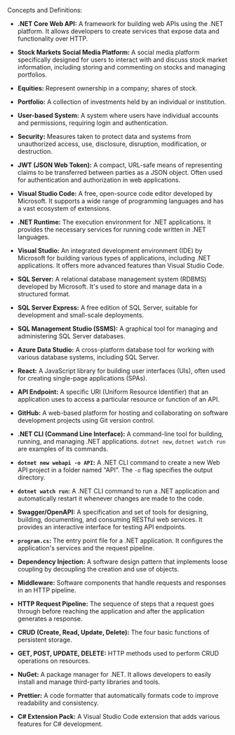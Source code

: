 Concepts and Definitions:

* **.NET Core Web API:** A framework for building web APIs using the .NET platform.  It allows developers to create services that expose data and functionality over HTTP.

* **Stock Markets Social Media Platform:** A social media platform specifically designed for users to interact with and discuss stock market information, including storing and commenting on stocks and managing portfolios.

* **Equities:**  Represent ownership in a company; shares of stock.

* **Portfolio:** A collection of investments held by an individual or institution.

* **User-based System:** A system where users have individual accounts and permissions, requiring login and authentication.

* **Security:** Measures taken to protect data and systems from unauthorized access, use, disclosure, disruption, modification, or destruction.

* **JWT (JSON Web Token):** A compact, URL-safe means of representing claims to be transferred between parties as a JSON object.  Often used for authentication and authorization in web applications.

* **Visual Studio Code:** A free, open-source code editor developed by Microsoft.  It supports a wide range of programming languages and has a vast ecosystem of extensions.

* **.NET Runtime:** The execution environment for .NET applications. It provides the necessary services for running code written in .NET languages.

* **Visual Studio:** An integrated development environment (IDE) by Microsoft for building various types of applications, including .NET applications.  It offers more advanced features than Visual Studio Code.

* **SQL Server:** A relational database management system (RDBMS) developed by Microsoft.  It's used to store and manage data in a structured format.

* **SQL Server Express:** A free edition of SQL Server, suitable for development and small-scale deployments.

* **SQL Management Studio (SSMS):** A graphical tool for managing and administering SQL Server databases.

* **Azure Data Studio:** A cross-platform database tool for working with various database systems, including SQL Server.

* **React:** A JavaScript library for building user interfaces (UIs), often used for creating single-page applications (SPAs).

* **API Endpoint:** A specific URI (Uniform Resource Identifier) that an application uses to access a particular resource or function of an API.

* **GitHub:** A web-based platform for hosting and collaborating on software development projects using Git version control.

* **.NET CLI (Command Line Interface):** A command-line tool for building, running, and managing .NET applications.  `dotnet new`, `dotnet watch run` are examples of its commands.

* **`dotnet new webapi -o API`:** A .NET CLI command to create a new Web API project in a folder named "API".  The `-o` flag specifies the output directory.

* **`dotnet watch run`:** A .NET CLI command to run a .NET application and automatically restart it whenever changes are made to the code.

* **Swagger/OpenAPI:** A specification and set of tools for designing, building, documenting, and consuming RESTful web services.  It provides an interactive interface for testing API endpoints.

* **`program.cs`:** The entry point file for a .NET application. It configures the application's services and the request pipeline.

* **Dependency Injection:** A software design pattern that implements loose coupling by decoupling the creation and use of objects.

* **Middleware:** Software components that handle requests and responses in an HTTP pipeline.

* **HTTP Request Pipeline:** The sequence of steps that a request goes through before reaching the application and after the application generates a response.

* **CRUD (Create, Read, Update, Delete):** The four basic functions of persistent storage.

* **GET, POST, UPDATE, DELETE:** HTTP methods used to perform CRUD operations on resources.

* **NuGet:** A package manager for .NET.  It allows developers to easily install and manage third-party libraries and tools.

* **Prettier:** A code formatter that automatically formats code to improve readability and consistency.

* **C# Extension Pack:** A Visual Studio Code extension that adds various features for C# development.